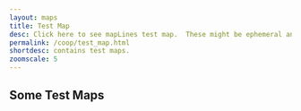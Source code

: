 ```yaml
---
layout: maps
title: Test Map
desc: Click here to see mapLines test map.  These might be ephemeral and change often.
permalink: /coop/test_map.html
shortdesc: contains test maps.
zoomscale: 5
---
```


Some Test Maps
----------
